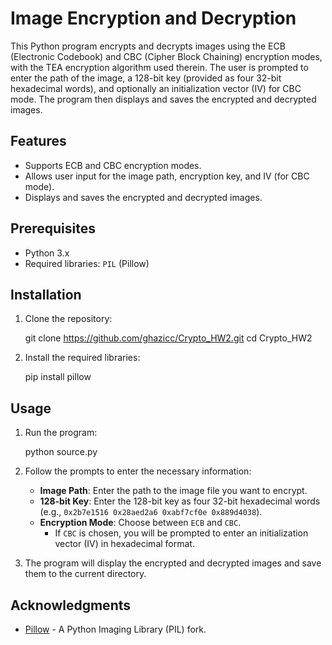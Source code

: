 # Image Encryption and Decryption

This Python program encrypts and decrypts images using the ECB (Electronic Codebook) and CBC (Cipher Block Chaining) encryption modes, with the TEA encryption algorithm used therein. The user is prompted to enter the path of the image, a 128-bit key (provided as four 32-bit hexadecimal words), and optionally an initialization vector (IV) for CBC mode. The program then displays and saves the encrypted and decrypted images.

## Features

- Supports ECB and CBC encryption modes.
- Allows user input for the image path, encryption key, and IV (for CBC mode).
- Displays and saves the encrypted and decrypted images.

## Prerequisites

- Python 3.x
- Required libraries: `PIL` (Pillow)

## Installation

1. Clone the repository:

   git clone https://github.com/ghazicc/Crypto_HW2.git
   cd Crypto_HW2

2. Install the required libraries:

   pip install pillow

## Usage

1. Run the program:

   python source.py

2. Follow the prompts to enter the necessary information:

   - **Image Path**: Enter the path to the image file you want to encrypt.
   - **128-bit Key**: Enter the 128-bit key as four 32-bit hexadecimal words (e.g., `0x2b7e1516 0x28aed2a6 0xabf7cf0e 0x889d4038`).
   - **Encryption Mode**: Choose between `ECB` and `CBC`.
     - If `CBC` is chosen, you will be prompted to enter an initialization vector (IV) in hexadecimal format.

3. The program will display the encrypted and decrypted images and save them to the current directory.


## Acknowledgments

- [Pillow](https://python-pillow.org/) - A Python Imaging Library (PIL) fork.
